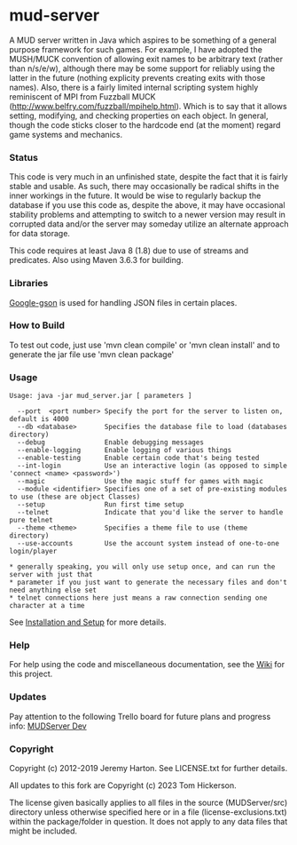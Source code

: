 mud-server
==========

A MUD server written in Java which aspires to be something of a general purpose framework for such games. For example, I have adopted the MUSH/MUCK convention of allowing exit names to be arbitrary text (rather than n/s/e/w), although there may be some support for reliably using the latter in the future (nothing explicity prevents creating exits with those names). Also, there is a fairly limited internal scripting system highly reminiscent of MPI from Fuzzball MUCK (http://www.belfry.com/fuzzball/mpihelp.html). Which is to say that it allows setting, modifying, and checking properties on each object. In general, though the code sticks closer to the hardcode end (at the moment) regard game systems and mechanics.

### Status

This code is very much in an unfinished state, despite the fact that it is fairly stable and usable. As such, there may occasionally be radical shifts in the inner workings in the future. It would be wise to regularly backup the database if you use this code as, despite the above, it may have occasional stability problems and attempting to switch to a newer version may result in corrupted data and/or the server may someday utilize an alternate approach for data storage.

This code requires at least Java 8 (1.8) due to use of streams and predicates.  Also using Maven 3.6.3 for building.

### Libraries

[Google-gson](https://github.com/google/gson) is used for handling JSON files in certain places.

### How to Build

To test out code, just use 'mvn clean compile' or 'mvn clean install' and to generate the jar file use 'mvn clean package'

### Usage

```
Usage: java -jar mud_server.jar [ parameters ]

  --port  <port number> Specify the port for the server to listen on, default is 4000
  --db <database>       Specifies the database file to load (databases directory)
  --debug               Enable debugging messages
  --enable-logging      Enable logging of various things
  --enable-testing      Enable certain code that's being tested
  --int-login           Use an interactive login (as opposed to simple 'connect <name> <password>')
  --magic               Use the magic stuff for games with magic
  --module <identifier> Specifies one of a set of pre-existing modules to use (these are object Classes)
  --setup               Run first time setup
  --telnet              Indicate that you'd like the server to handle pure telnet
  --theme <theme>       Specifies a theme file to use (theme directory)
  --use-accounts        Use the account system instead of one-to-one login/player

* generally speaking, you will only use setup once, and can run the server with just that
* parameter if you just want to generate the necessary files and don't need anything else set
* telnet connections here just means a raw connection sending one character at a time
```

See [Installation and Setup](https://github.com/jnharton/mud-server/wiki/Installation-and-Setup) for more details.

### Help

For help using the code and miscellaneous documentation, see the [Wiki](https://github.com/jnharton/mud-server/wiki) for this project.

### Updates

Pay attention to the following Trello board for future plans and progress info:
[MUDServer Dev](https://trello.com/b/tAX4S8pU/mudserver-dev)

### Copyright

Copyright (c) 2012-2019 Jeremy Harton. See LICENSE.txt for further details.

All updates to this fork are Copyright (c) 2023 Tom Hickerson.

The license given basically applies to all files in the source (MUDServer/src) directory unless otherwise specified here or in a file (license-exclusions.txt) within the package/folder in question. It does not apply to any data files that might be included.
